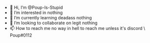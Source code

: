 - 👋 Hi, I’m @Poup-Is-Stupid
- 👀 I’m interested in nothing
- 🌱 I’m currently learning deadass nothing
- 💞️ I’m looking to collaborate on legit nothing
- 📫 How to reach me no way in hell to reach me unless it's discord \\ Poup#0112
